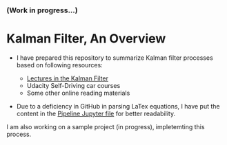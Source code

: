 ### (Work in progress...) 

# Kalman Filter, An Overview 

- I have prepared this repository to summarize Kalman filter processes based on following resources: 

  - [Lectures in the Kalman Filter](http://www.ilectureonline.com/lectures/subject/SPECIAL%20TOPICS/26/190)
  - Udacity Self-Driving car courses 
  - Some other online reading materials 
  
- Due to a deficiency in GitHub in parsing LaTex equations, I have put the content in the [Pipeline Jupyter file](Pipeline-01.ipynb) for better readability. 

I am also working on a sample project (in progress), impletemting this process. 


